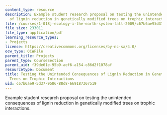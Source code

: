 ```yaml
---
content_type: resource
description: Example student research proposal on testing the unintended consequences
  of lignin reduction in genetically modified trees on trophic interactions.
file: /courses/1-018j-ecology-i-the-earth-system-fall-2009/c67b6ae95d37958688d8669187367519_MIT1_018JF09_sw_paper2.pdf
file_size: 233011
file_type: application/pdf
learning_resource_types:
- Projects
license: https://creativecommons.org/licenses/by-nc-sa/4.0/
ocw_type: OCWFile
parent_title: Projects
parent_type: CourseSection
parent_uid: f39de61e-95b9-aef6-a154-c86d2f1078af
resourcetype: Document
title: Testing the Unintended Consequences of Lignin Reduction in Genetically Modified
  Trees on Trophic Interactions
uid: c67b6ae9-5d37-9586-88d8-669187367519
---
```

Example student research proposal on testing the unintended consequences of lignin reduction in genetically modified trees on trophic interactions.